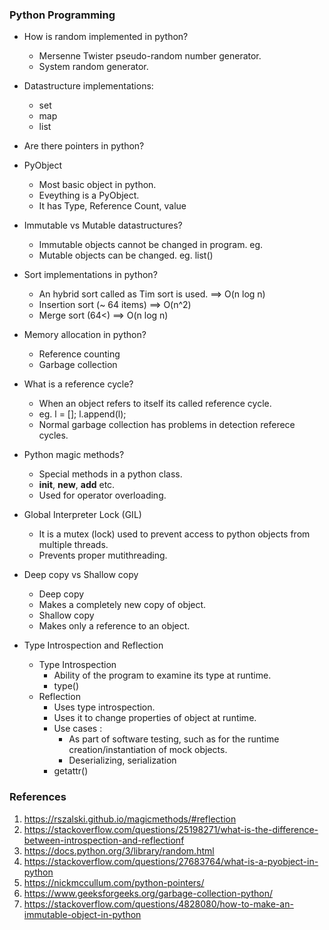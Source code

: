 ### Python Programming

* How is random implemented in python?   
  * Mersenne Twister pseudo-random number generator.
  * System random generator.

* Datastructure implementations:
  * set 
  * map
  * list 

* Are there pointers in python?  


* PyObject   
  * Most basic object in python.
  * Eveything is a PyObject.
  * It has Type, Reference Count, value 

* Immutable vs Mutable datastructures?
  * Immutable objects cannot be changed in program. eg. 
  * Mutable objects can be changed. eg. list()   

* Sort implementations in python?
  * An hybrid sort called as Tim sort is used. ==>  O(n log n)
  * Insertion sort (~ 64 items) ==> O(n^2)
  * Merge sort (64<) ==> O(n log n)

* Memory allocation in python?  
  *  Reference counting
  *  Garbage collection

* What is a reference cycle?  
  * When an object refers to itself its called reference cycle.
  * eg. l = []; l.append(l);
  * Normal garbage collection has problems in detection referece cycles.
 
* Python magic methods?
  * Special methods in a python class.
  * __init__, __new__, __add__ etc.
  * Used for operator overloading.

* Global Interpreter Lock (GIL)  
  * It is a mutex (lock) used to prevent access to python objects from multiple threads.
  * Prevents proper mutithreading.

* Deep copy vs Shallow copy  
  * Deep copy
   * Makes a completely new copy of object.
  * Shallow copy
   * Makes only a reference to an object. 
  
* Type Introspection and Reflection
  * Type Introspection
    * Ability of the program to examine its type at runtime.
    * type()
  * Reflection
    * Uses type introspection.
    * Uses it to change properties of object at runtime.
    * Use cases :
      * As part of software testing, such as for the runtime creation/instantiation of mock objects.
      * Deserializing, serialization 
    * getattr() 
  
### References
1. https://rszalski.github.io/magicmethods/#reflection
2. https://stackoverflow.com/questions/25198271/what-is-the-difference-between-introspection-and-reflectionf
3. https://docs.python.org/3/library/random.html
4. https://stackoverflow.com/questions/27683764/what-is-a-pyobject-in-python
5. https://nickmccullum.com/python-pointers/
6. https://www.geeksforgeeks.org/garbage-collection-python/
7. https://stackoverflow.com/questions/4828080/how-to-make-an-immutable-object-in-python
